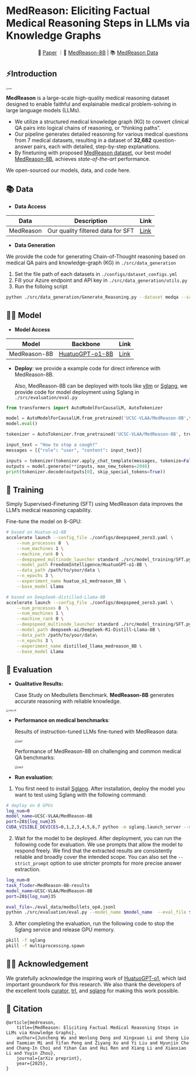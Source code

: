 # MedReason: Eliciting Factual Medical Reasoning Steps in LLMs via Knowledge Graphs
<p align="center">
📃 <a href="https://arxiv.org/" target="_blank">Paper</a> ｜🤗 <a href="https://huggingface.co/UCSC-VLAA/MedReason-8B" target="_blank">MedReason-8B</a> | 📚 <a href="https://huggingface.co/UCSC-VLAA/MedReason-8B" target="_blank">MedReason Data</a>
</p>

## ⚡Introduction

<img src="./assets/main.png" alt="main" style="zoom: 33%;" />

**MedReason** is a large-scale high-quality medical reasoning dataset designed to enable faithful and explainable medical problem-solving in large language models (LLMs).

- We utilize a structured medical knowledge graph (KG) to convert clinical QA pairs into logical chains of reasoning, or “thinking paths”.
- Our pipeline generates detailed reasoning for various medical questions from 7 medical datasets, resulting in a dataset of **32,682** question-answer pairs, each with detailed, step-by-step explanations. 
- By finetuning with proposed [MedReason dataset](https://huggingface.co/datasets/UCSC-VLAA/MedReason), our best model [MedReason-8B](https://huggingface.co/UCSC-VLAA/MedReason-8B), achieves *state-of-the-art* performance.

We open-sourced our models, data, and code here.

## 📚 Data

- **Data Access**

| Data      | Description                       | Link                                                        |
| --------- | --------------------------------- | ----------------------------------------------------------- |
| MedReason | Our quality filtered data for SFT | [Link](https://huggingface.co/datasets/UCSC-VLAA/MedReason) |

- **Data Generation**

We provide the code for generating Chain-of-Thought reasoning based on medical QA pairs and knowledge-graph (KG) in `./src/data_generation`

1. Set the file path of each datasets in `./configs/dataset_configs.yml`
2. Fill your Azure endpoint and API key in `./src/data_generation/utils.py`
3. Run the folloing script

```bash
python ./src/data_generation/Generate_Reasoning.py --dataset medqa --sample <number_of_samples> --start_idx 0 --batch_size 1&
```

## 👨‍⚕️ Model

- **Model Access**

| Model        | Backbone                                                     | Link                                                  |
| ------------ | ------------------------------------------------------------ | ----------------------------------------------------- |
| MedReason-8B | [HuatuoGPT-o1-8B](https://huggingface.co/FreedomIntelligence/HuatuoGPT-o1-8B) | [Link](https://huggingface.co/UCSC-VLAA/MedReason-8B) |

- **Deploy**: we provide a example code for direct inference with MedReason-8B. 

  Also, MedReason-8B can be deployed with tools like [vllm](https://github.com/vllm-project/vllm) or [Sglang](https://github.com/sgl-project/sglang), we provide code for model deployment using Sglang in `./src/evaluation/eval.py`

```python
from transformers import AutoModelForCausalLM, AutoTokenizer

model = AutoModelForCausalLM.from_pretrained('UCSC-VLAA/MedReason-8B',torch_dtype="auto",device_map="auto", use_safetensors= True)
model.eval()

tokenizer = AutoTokenizer.from_pretrained('UCSC-VLAA/MedReason-8B', trust_remote_code=True, padding_side='left')

input_text = "How to stop a cough?"
messages = [{"role": "user", "content": input_text}]

inputs = tokenizer(tokenizer.apply_chat_template(messages, tokenize=False,add_generation_prompt=True), return_tensors="pt").to(model.device)
outputs = model.generate(**inputs, max_new_tokens=2048)
print(tokenizer.decode(outputs[0], skip_special_tokens=True))
```

## 🚀 Training

Simply Supervised-Finetuning (SFT) using MedReason data improves the LLM’s medical reasoning capability.

Fine-tune the model on 8-GPU:

```bash
# based on Huatuo-o1-8B
accelerate launch --config_file ./configs/deepspeed_zero3.yaml \
    --num_processes 8  \
    --num_machines 1 \
    --machine_rank 0 \
    --deepspeed_multinode_launcher standard ./src/model_training/SFT.py \
    --model_path FreedomIntelligence/HuatuoGPT-o1-8B \
    --data_path /path/to/your/data \
    --n_epochs 3 \
    --experiment_name huatuo_o1_medreason_8B \
    --base_model Llama

# based on DeepSeek-distilled-Llama-8B
accelerate launch --config_file ./configs/deepspeed_zero3.yaml \
    --num_processes 8  \
    --num_machines 1 \
    --machine_rank 0 \
    --deepspeed_multinode_launcher standard ./src/model_training/SFT.py \
    --model_path deepseek-ai/DeepSeek-R1-Distill-Llama-8B \
    --data_path /path/to/your/data\
    --n_epochs 3 \
    --experiment_name distilled_llama_medreason_8B \
    --base_model Llama
```

## 🧐 Evaluation

- **Qualitative Results:**

  Case Study on Medbullets Benchmark. **MedReason-8B** generates accurate reasoning with reliable knowledge.

<img src="./assets/case_v6.png" alt="case_v6" style="zoom: 40%;" />

- **Performance on medical benchmarks**:

  Results of instruction-tuned LLMs fine-tuned with MedReason data:

  <img src="./assets/tab1.png" alt="tab1" style="zoom:50%;" />

  Performance of MedReason-8B on challenging and common medical QA benchmarks:

  <img src="./assets/tab3.png" alt="tab3" style="zoom:50%;" />

- **Run evaluation**:

1. You first need to install [Sglang](https://github.com/sgl-project/sglang). After installation, deploy the model you want to test using Sglang with the following command:

```bash
# deploy on 8 GPUs
log_num=0
model_name=UCSC-VLAA/MedReason-8B
port=28${log_num}35
CUDA_VISIBLE_DEVICES=0,1,2,3,4,5,6,7 python -m sglang.launch_server --model-path $model_name --port $port --mem-fraction-static 0.8 --dp 8 --tp 1  > sglang${log_num}.log 2>&1 &
```

2. Wait for the model to be deployed. After deployment, you can run the following code for evaluation. We use prompts that allow the model to respond freely. We find that the extracted results are consistently reliable and broadly cover the intended scope. You can also set the `--strict_prompt` option to use stricter prompts for more precise answer extraction.

```bash
log_num=0
task_floder=MedReason-8B-results
model_name=UCSC-VLAA/MedReason-8B
port=28${log_num}35

eval_file=./eval_data/medbullets_op4.jsonl
python ./src/evaluation/eval.py --model_name $model_name  --eval_file $eval_file --port $port --strict_prompt --batch_size 1000 --max_new_tokens 2000 --task_floder $task_floder
```

3. After completing the evaluation, run the following code to stop the Sglang service and release GPU memory.

```bash
pkill -f sglang
pkill -f multiprocessing.spawn
```

## 🙏🏼 Acknowledgement

We gratefully acknowledge the inspiring work of [HuatuoGPT-o1](https://github.com/FreedomIntelligence/HuatuoGPT-o1), which laid important groundwork for this research. We also thank the developers of the excellent tools [curator](https://github.com/bespokelabsai/curator/), [trl](https://github.com/huggingface/trl), and [sglang](https://github.com/sgl-project/sglang) for making this work possible.

## 📖 Citation

```
@article{medreason,
	title={MedReason: Eliciting Factual Medical Reasoning Steps in LLMs via Knowledge Graphs},
	author={Juncheng Wu and Wenlong Deng and Xingxuan Li and Sheng Liu and Taomian Mi and Yifan Peng and Ziyang Xu and Yi Liu and Hyunjin Cho and Chang-In Choi and Yihan Cao and Hui Ren and Xiang Li and Xiaoxiao Li and Yuyin Zhou},
	journal={arXiv preprint},
	year={2025},
}
```


